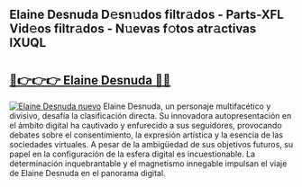 ## Elaine Desnuda D𝚎sn𝚞dos filtr𝚊dos - Parts-XFL Vid𝚎os filtr𝚊dos - N𝚞evas f𝚘tos atr𝚊ctivas lXUQL

# <h2><a href="http://mb16v7o.tromn.icu/?c=Elaine+Desnuda">🔗👉👉👉 Elaine Desnuda 🔗🔗</a></h2>

[![Elaine Desnuda nuevo](https://i.imgur.com/pEAQMta.gif)](http://mb16v7o.tromn.icu/?c=Elaine+Desnuda)
Elaine Desnuda, un personaje multifacético y divisivo, desafía la clasificación directa. Su innovadora autopresentación en el ámbito digital ha cautivado y enfurecido a sus seguidores, provocando debates sobre el consentimiento, la expresión artística y la esencia de las sociedades virtuales. A pesar de la ambigüedad de sus objetivos futuros, su papel en la configuración de la esfera digital es incuestionable. La determinación inquebrantable y el magnetismo innegable impulsan el viaje de Elaine Desnuda en el panorama digital.
